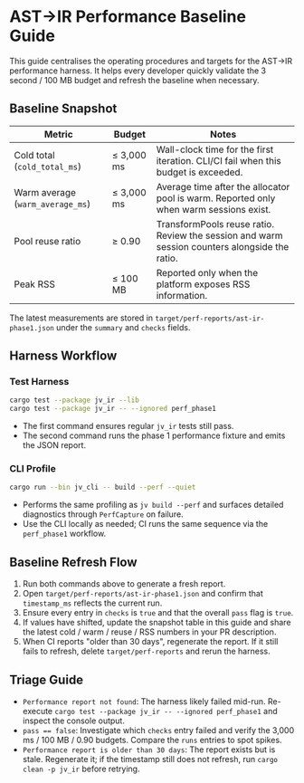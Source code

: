 # AST→IR Performance Baseline Guide

This guide centralises the operating procedures and targets for the AST→IR performance harness. It helps every developer quickly validate the 3 second / 100 MB budget and refresh the baseline when necessary.

## Baseline Snapshot

| Metric | Budget | Notes |
| --- | --- | --- |
| Cold total (`cold_total_ms`) | ≤ 3,000 ms | Wall-clock time for the first iteration. CLI/CI fail when this budget is exceeded. |
| Warm average (`warm_average_ms`) | ≤ 3,000 ms | Average time after the allocator pool is warm. Reported only when warm sessions exist. |
| Pool reuse ratio | ≥ 0.90 | TransformPools reuse ratio. Review the session and warm session counters alongside the ratio. |
| Peak RSS | ≤ 100 MB | Reported only when the platform exposes RSS information. |

The latest measurements are stored in `target/perf-reports/ast-ir-phase1.json` under the `summary` and `checks` fields.

## Harness Workflow

### Test Harness

```bash
cargo test --package jv_ir --lib
cargo test --package jv_ir -- --ignored perf_phase1
```

- The first command ensures regular `jv_ir` tests still pass.
- The second command runs the phase 1 performance fixture and emits the JSON report.

### CLI Profile

```bash
cargo run --bin jv_cli -- build --perf --quiet
```

- Performs the same profiling as `jv build --perf` and surfaces detailed diagnostics through `PerfCapture` on failure.
- Use the CLI locally as needed; CI runs the same sequence via the `perf_phase1` workflow.

## Baseline Refresh Flow

1. Run both commands above to generate a fresh report.
2. Open `target/perf-reports/ast-ir-phase1.json` and confirm that `timestamp_ms` reflects the current run.
3. Ensure every entry in `checks` is `true` and that the overall `pass` flag is `true`.
4. If values have shifted, update the snapshot table in this guide and share the latest cold / warm / reuse / RSS numbers in your PR description.
5. When CI reports "older than 30 days", regenerate the report. If it still fails to refresh, delete `target/perf-reports` and rerun the harness.

## Triage Guide

- `Performance report not found`: The harness likely failed mid-run. Re-execute `cargo test --package jv_ir -- --ignored perf_phase1` and inspect the console output.
- `pass == false`: Investigate which `checks` entry failed and verify the 3,000 ms / 100 MB / 0.90 budgets. Compare the `runs` entries to spot spikes.
- `Performance report is older than 30 days`: The report exists but is stale. Regenerate it; if the timestamp still does not refresh, run `cargo clean -p jv_ir` before retrying.

